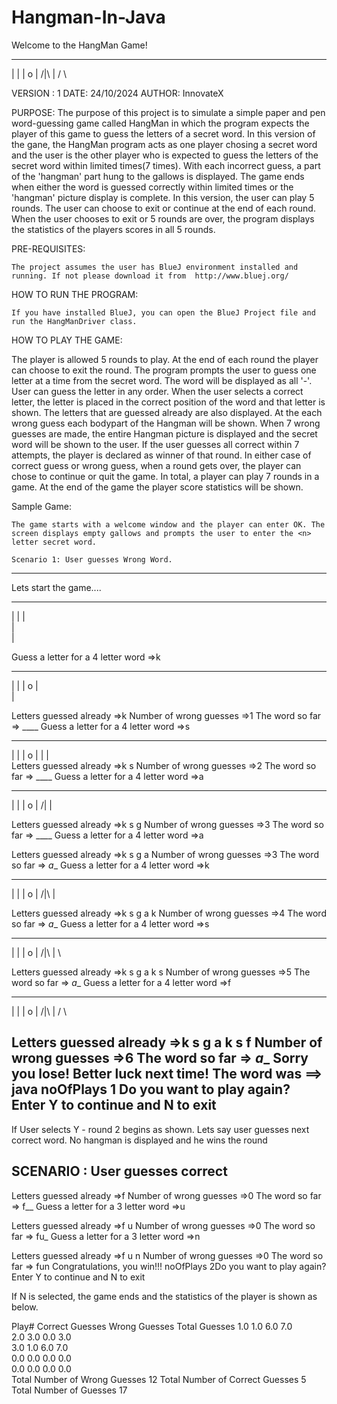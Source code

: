 # Hangman-In-Java
Welcome to the HangMan Game!

_____
|   |
|   o
|  /|\ 
|  / \

VERSION : 1
DATE: 24/10/2024
AUTHOR: InnovateX

PURPOSE:
	The purpose of this project is to simulate a simple paper and pen word-guessing game called HangMan in which the program expects the player of this game to guess the letters of a secret word. In this version of the gane, the HangMan program acts as one player chosing a secret word and the user is the other player who is expected to guess the letters of the secret word within limited times(7 times). With each incorrect guess, a part of the 'hangman' part hung to the gallows is displayed. The game ends when either the word is guessed correctly within limited times or the 'hangman' picture display is complete. 
	In this version, the user can play 5 rounds. The user can choose to exit or continue at the end of each round. When the user chooses to exit or 5 rounds are over, the program displays the statistics of the players scores in all 5 rounds.

PRE-REQUISITES:
	
 	The project assumes the user has BlueJ environment installed and running. If not please download it from  http://www.bluej.org/
	
HOW TO RUN THE PROGRAM:

	If you have installed BlueJ, you can open the BlueJ Project file and run the HangManDriver class.

HOW TO PLAY THE GAME:

The player is allowed 5 rounds to play. At the end of each round the player can choose to exit the round. The program prompts the user to guess one letter at a time from the secret word. The word will be displayed as all '-'. User can guess the letter in any order. When the user selects a correct letter, the letter is placed in the correct position of the word and that letter is shown. The letters that are guessed already are also displayed. At the each wrong guess each bodypart of the Hangman will be shown. When 7 wrong guesses are made, the entire Hangman picture is displayed and the secret word will be shown to the user. If the user guesses all correct within 7 attempts, the player is declared as winner of that round. In either case of correct guess or wrong guess, when a round gets over, the player can chose to continue or quit the game. In total, a player can play 7 rounds in a game. At the end of the game the player score statistics will be shown. 

Sample Game: 

	The game starts with a welcome window and the player can enter OK. The screen displays empty gallows and prompts the user to enter the <n> letter secret word. 

	Scenario 1: User guesses Wrong Word.

---------------------------------------------------------- 

Lets start the game....

_____
|   |
|   
|   
|   

Guess a letter for a 4 letter word =>k
_____
|   |
|   o
|    
|    

Letters guessed already =>k 
Number of wrong guesses =>1
The word so far => ____
Guess a letter for a 4 letter word =>s
_____
|   |
|   o
|   | 
|    
Letters guessed already =>k s 
Number of wrong guesses =>2
The word so far => ____
Guess a letter for a 4 letter word =>a

 _____
|   |
|   o
|  /| 
|    

Letters guessed already =>k s g 
Number of wrong guesses =>3
The word so far => ____
Guess a letter for a 4 letter word =>a

Letters guessed already =>k s g a 
Number of wrong guesses =>3
The word so far => _a__
Guess a letter for a 4 letter word =>k
_____
|   |
|   o
|  /|\ 
|       

Letters guessed already =>k s g a k 
Number of wrong guesses =>4
The word so far => _a__
Guess a letter for a 4 letter word =>s
_____
|   |
|   o
|  /|\ 
|    \

Letters guessed already =>k s g a k s 
Number of wrong guesses =>5
The word so far => _a__
Guess a letter for a 4 letter word =>f
_____
|   |
|   o
|  /|\ 
|  / \

Letters guessed already =>k s g a k s f 
Number of wrong guesses =>6
The word so far => _a__
Sorry you lose! Better luck next time!
The word was ==> java
noOfPlays 1
Do you want to play again? Enter Y to continue and N to exit
-------------------------------------------------------------------

If User selects Y - round 2 begins as shown. Lets say user guesses next correct word. No hangman is displayed and he wins the round


SCENARIO : User guesses correct
--------------------------------------------------------------------
	

Letters guessed already =>f 
Number of wrong guesses =>0
The word so far => f__
Guess a letter for a 3 letter word =>u

Letters guessed already =>f u 
Number of wrong guesses =>0
The word so far => fu_
Guess a letter for a 3 letter word =>n

Letters guessed already =>f u n 
Number of wrong guesses =>0
The word so far => fun
Congratulations, you win!!!
noOfPlays 2Do you want to play again? Enter Y to continue and N to exit 
 

If N is selected, the game ends and the statistics of the player is shown as below.
 

Play#	Correct Guesses	Wrong Guesses	Total Guesses
1.0		1.0		6.0		7.0		
2.0		3.0		0.0		3.0		
3.0		1.0		6.0		7.0		
0.0		0.0		0.0		0.0		
0.0		0.0		0.0		0.0		
Total Number of Wrong Guesses 12
Total Number of Correct Guesses 5
Total Number of  Guesses 17